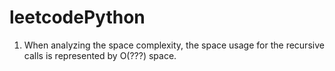 # leetcodePython

1. When analyzing the space complexity, the space usage for the recursive calls is represented by O(???) space.
